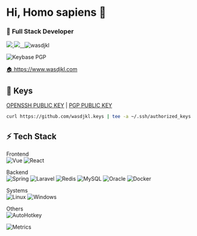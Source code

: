 # Hi, Homo sapiens 👋

<!--
**wasdjkl/wasdjkl** is a ✨ _special_ ✨ repository because its `README.md` (this file) appears on your GitHub profile.

Here are some ideas to get you started:

- 🔭 I’m currently working on ...
- 🌱 I’m currently learning ...
- 👯 I’m looking to collaborate on ...
- 🤔 I’m looking for help with ...
- 💬 Ask me about ...
- 📫 How to reach me: ...
- 😄 Pronouns: ...
- ⚡ Fun fact: ...
-->

<!-- <h1>Hi, Homo sapiens 👋</h1> -->

### 👷 **Full Stack Developer**  

<a target="_blank" href=https://twitter.com/wasdjkl_>
    <img src="https://img.shields.io/badge/-@wasdjkl-1ca0f1?style=flat-square&labelColor=1ca0f1&logo=twitter&logoColor=white&link=https://twitter.com/wasdjkl">
</a>
<a target="_blank" href=mailto:wasd_jkl@outlook.com>
    <img src="https://img.shields.io/badge/-wasd_jkl@outlook.com-1ca0f1?style=flat-square&labelColor=1ca0f1&logo=microsoftoutlook&logoColor=white&link=mailto:wasd_jkl@outlook.com">
  &nbsp;
</a>

<img src="https://komarev.com/ghpvc/?username=wasdjkl" alt="wasdjkl"/>

![Keybase PGP](https://img.shields.io/keybase/pgp/wasdjkl)

<a target="_blank" href=https://www.wasdjkl.com >
 🏠 https://www.wasdjkl.com
</a>

## 🔑 Keys

<a target="_blank" href="https://github.com/wasdjkl.keys">OPENSSH PUBLIC KEY</a>
|
<a target="_blank" href="https://github.com/wasdjkl.gpg">PGP PUBLIC KEY</a>

```bash
curl https://github.com/wasdjkl.keys | tee -a ~/.ssh/authorized_keys
```

## ⚡ Tech Stack
<!-- <img align="right" width="255" src="https://github.githubassets.com/images/mona-loading-default.gif"> -->

Frontend  
![Vue](https://img.shields.io/badge/-Vue.js-4FC08D.svg?style=flat&logo=Vue.js&logoColor=white)
![React](https://img.shields.io/badge/-React-61dafb.svg?style=flat&logo=React&logoColor=white)

Backend  
![Spring](https://img.shields.io/badge/-Spring-6DB33F.svg?style=flat&logo=Spring&logoColor=white)
![Laravel](https://img.shields.io/badge/-Laravel-FF2D20.svg?style=flat&logo=Laravel&logoColor=white)
![Redis](https://img.shields.io/badge/-Redis-DC382D?style=flat-square&logo=Redis&logoColor=white)
![MySQL](https://img.shields.io/badge/-MySQL-4479A1?style=flat&logo=MySQL&logoColor=white)
![Oracle](https://img.shields.io/badge/-Oracle-F80000.svg?style=flat&logo=Oracle&logoColor=white)
![Docker](https://img.shields.io/badge/-Docker-2496ED.svg?style=flat&logo=Docker&logoColor=white)

Systems  
![Linux](https://img.shields.io/badge/-Linux-FCC624.svg?style=flat-square&logo=Linux&logoColor=white)
![Windows](https://img.shields.io/badge/-Windows-3178cd.svg?style=flat-square&logo=Windows&logoColor=white)

Others  
![AutoHotkey](https://img.shields.io/badge/-AutoHotkey-334455.svg?style=flat-square&logo=AutoHotkey&logoColor=white)


![Metrics](https://metrics.lecoq.io/wasdjkl?template=classic&achievements=1&achievements.threshold=B&achievements.secrets=true&achievements.display=detailed&achievements.limit=0)

